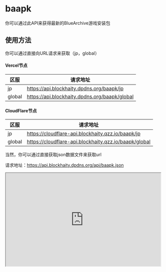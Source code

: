 # baapk

你可以通过此API来获得最新的BlueArchive游戏安装包

## 使用方法

你可以通过直接向URL请求来获取（jp，global）

<!-- tabs:start -->
#### **Vercel节点**
| 区服 | 请求地址 |
| - | - |
| jp | https://api.blockhaity.dpdns.org/baapk/jp |
| global | https://api.blockhaity.dpdns.org/baapk/global |

#### **CloudFlare节点**
| 区服 | 请求地址 |
| - | - |
| jp | https://cloudflare-api.blockhaity.qzz.io/baapk/jp |
| global | https://cloudflare-api.blockhaity.qzz.io/baapk/global |
<!-- tabs:end -->

当然，你可以通过直接获取json数据文件来获取url

请求地址：https://api.blockhaity.dpdns.org/api/baapk.json

<iframe src="https://api.blockhaity.dpdns.org/api/baapk.json" width="500" height="300"></iframe>
